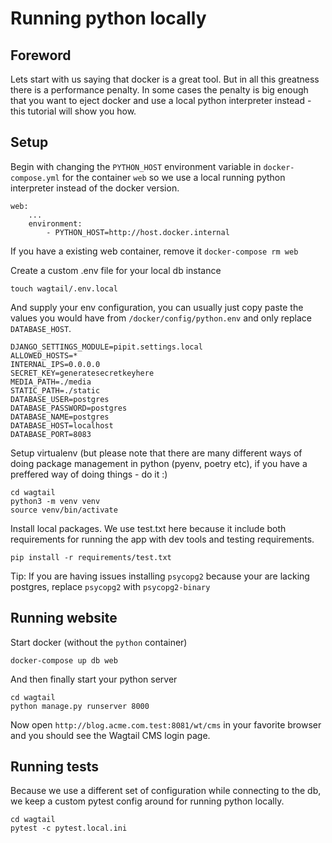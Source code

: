 # Running python locally

## Foreword

Lets start with us saying that docker is a great tool. But in all this greatness there is a performance penalty. In some cases the penalty is big enough that you want to eject docker and use a local python interpreter instead - this tutorial will show you how.

## Setup

Begin with changing the `PYTHON_HOST` environment variable in `docker-compose.yml` for the container `web` so we use a local running python interpreter instead of the docker version.

```
web:
    ...
    environment:
        - PYTHON_HOST=http://host.docker.internal
```

If you have a existing web container, remove it `docker-compose rm web`

Create a custom .env file for your local db instance

```
touch wagtail/.env.local
```

And supply your env configuration, you can usually just copy paste the values you would have from `/docker/config/python.env` and only replace `DATABASE_HOST`.

```
DJANGO_SETTINGS_MODULE=pipit.settings.local
ALLOWED_HOSTS=*
INTERNAL_IPS=0.0.0.0
SECRET_KEY=generatesecretkeyhere
MEDIA_PATH=./media
STATIC_PATH=./static
DATABASE_USER=postgres
DATABASE_PASSWORD=postgres
DATABASE_NAME=postgres
DATABASE_HOST=localhost
DATABASE_PORT=8083
```

Setup virtualenv (but please note that there are many different ways of doing package management in python (pyenv, poetry etc), if you have a preffered way of doing things - do it :)

```
cd wagtail
python3 -m venv venv
source venv/bin/activate
```

Install local packages. We use test.txt here because it include both requirements for running the app with dev tools and testing requirements.

```
pip install -r requirements/test.txt
```

Tip: If you are having issues installing `psycopg2` because your are lacking postgres, replace `psycopg2` with `psycopg2-binary`

## Running website

Start docker (without the `python` container)

```
docker-compose up db web
```

And then finally start your python server

```
cd wagtail
python manage.py runserver 8000
```

Now open `http://blog.acme.com.test:8081/wt/cms` in your favorite browser and you should see the Wagtail CMS login page.

## Running tests

Because we use a different set of configuration while connecting to the db, we keep a custom pytest config around for running python locally.

```
cd wagtail
pytest -c pytest.local.ini
```
